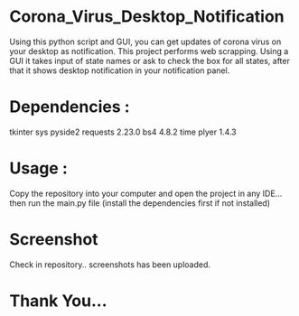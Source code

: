 # Corona_Virus_Desktop_Notification
Using this python script and GUI, you can get updates of corona virus on your desktop as notification. This project performs web scrapping. Using a GUI it takes input of state names or ask to check the box for all states, after that it shows desktop notification
in your notification panel. 

# Dependencies :
tkinter
sys
pyside2
requests 2.23.0
bs4 4.8.2
time
plyer 1.4.3

# Usage :
Copy the repository into your computer and open the project in any IDE... then run the main.py file (install the dependencies first
if not installed)

# Screenshot
Check in repository.. screenshots has been uploaded.

# Thank You...
